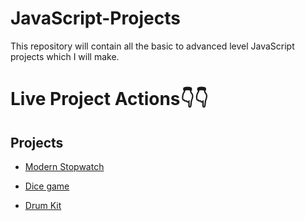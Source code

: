 # JavaScript-Projects

This repository will contain all the basic to advanced level JavaScript projects which I will make.

# Live Project Actions👇👇
## Projects

- <a href="https://modern-stopwatch-js.netlify.app/" alt="Stopwatch">Modern Stopwatch</a>

- <a href="https://diceegamejs.netlify.app/" alt="diceegame">Dice game</a>

- <a href="https://diceegamejs.netlify.app/" alt="diceegame">Drum Kit</a>
